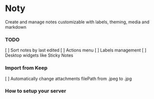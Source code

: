 # Noty

Create and manage notes customizable with labels, theming, media and markdown

### TODO

[ ] Sort notes by last edited
[ ] Actions menu
[ ] Labels management
[ ] Desktop widgets like Sticky Notes

### Import from Keep

[ ] Automatically change attachments filePath from .jpeg to .jpg

### How to setup your server

